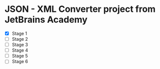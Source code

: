 # JSON - XML Converter project from JetBrains Academy
- [X] Stage 1
- [ ] Stage 2
- [ ] Stage 3
- [ ] Stage 4
- [ ] Stage 5
- [ ] Stage 6